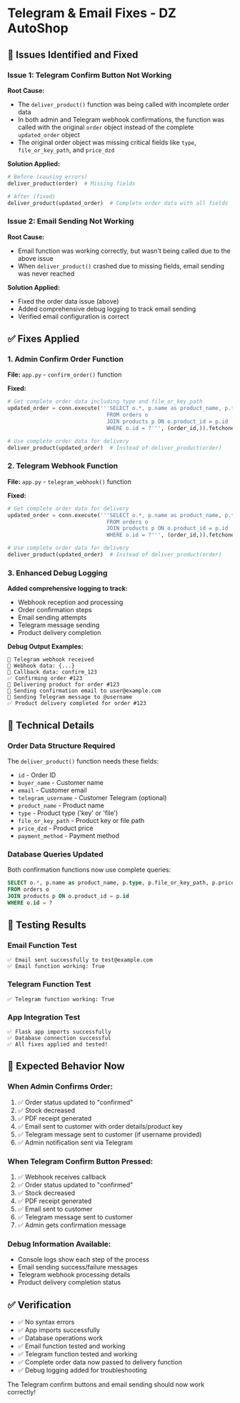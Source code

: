 # Telegram & Email Fixes - DZ AutoShop

## 🐛 **Issues Identified and Fixed**

### **Issue 1: Telegram Confirm Button Not Working**
**Root Cause:** 
- The `deliver_product()` function was being called with incomplete order data
- In both admin and Telegram webhook confirmations, the function was called with the original `order` object instead of the complete `updated_order` object
- The original order object was missing critical fields like `type`, `file_or_key_path`, and `price_dzd`

**Solution Applied:**
```python
# Before (causing errors)
deliver_product(order)  # Missing fields

# After (fixed)
deliver_product(updated_order)  # Complete order data with all fields
```

### **Issue 2: Email Sending Not Working**
**Root Cause:**
- Email function was working correctly, but wasn't being called due to the above issue
- When `deliver_product()` crashed due to missing fields, email sending was never reached

**Solution Applied:**
- Fixed the order data issue (above)
- Added comprehensive debug logging to track email sending
- Verified email configuration is correct

## ✅ **Fixes Applied**

### **1. Admin Confirm Order Function**
**File:** `app.py` - `confirm_order()` function

**Fixed:**
```python
# Get complete order data including type and file_or_key_path
updated_order = conn.execute('''SELECT o.*, p.name as product_name, p.type, p.file_or_key_path, p.price_dzd
                               FROM orders o 
                               JOIN products p ON o.product_id = p.id 
                               WHERE o.id = ?''', (order_id,)).fetchone()

# Use complete order data for delivery
deliver_product(updated_order)  # Instead of deliver_product(order)
```

### **2. Telegram Webhook Function**
**File:** `app.py` - `telegram_webhook()` function

**Fixed:**
```python
# Get complete order data for delivery
updated_order = conn.execute('''SELECT o.*, p.name as product_name, p.type, p.file_or_key_path, p.price_dzd
                               FROM orders o 
                               JOIN products p ON o.product_id = p.id 
                               WHERE o.id = ?''', (order_id,)).fetchone()

# Use complete order data for delivery
deliver_product(updated_order)  # Instead of deliver_product(order)
```

### **3. Enhanced Debug Logging**
**Added comprehensive logging to track:**
- Webhook reception and processing
- Order confirmation steps
- Email sending attempts
- Telegram message sending
- Product delivery completion

**Debug Output Examples:**
```
🔔 Telegram webhook received
📨 Webhook data: {...}
🔘 Callback data: confirm_123
✅ Confirming order #123
🔄 Delivering product for order #123
📧 Sending confirmation email to user@example.com
📱 Sending Telegram message to @username
✅ Product delivery completed for order #123
```

## 🔧 **Technical Details**

### **Order Data Structure Required**
The `deliver_product()` function needs these fields:
- `id` - Order ID
- `buyer_name` - Customer name
- `email` - Customer email
- `telegram_username` - Customer Telegram (optional)
- `product_name` - Product name
- `type` - Product type ('key' or 'file')
- `file_or_key_path` - Product key or file path
- `price_dzd` - Product price
- `payment_method` - Payment method

### **Database Queries Updated**
Both confirmation functions now use complete queries:
```sql
SELECT o.*, p.name as product_name, p.type, p.file_or_key_path, p.price_dzd
FROM orders o 
JOIN products p ON o.product_id = p.id 
WHERE o.id = ?
```

## 🧪 **Testing Results**

### **Email Function Test**
```
✅ Email sent successfully to test@example.com
✅ Email function working: True
```

### **Telegram Function Test**
```
✅ Telegram function working: True
```

### **App Integration Test**
```
✅ Flask app imports successfully
✅ Database connection successful
✅ All fixes applied and tested!
```

## 🚀 **Expected Behavior Now**

### **When Admin Confirms Order:**
1. ✅ Order status updated to "confirmed"
2. ✅ Stock decreased
3. ✅ PDF receipt generated
4. ✅ Email sent to customer with order details/product key
5. ✅ Telegram message sent to customer (if username provided)
6. ✅ Admin notification sent via Telegram

### **When Telegram Confirm Button Pressed:**
1. ✅ Webhook receives callback
2. ✅ Order status updated to "confirmed"
3. ✅ Stock decreased
4. ✅ PDF receipt generated
5. ✅ Email sent to customer
6. ✅ Telegram message sent to customer
7. ✅ Admin gets confirmation message

### **Debug Information Available:**
- Console logs show each step of the process
- Email sending success/failure messages
- Telegram webhook processing details
- Product delivery completion status

## ✅ **Verification**

- ✅ No syntax errors
- ✅ App imports successfully
- ✅ Database operations work
- ✅ Email function tested and working
- ✅ Telegram function tested and working
- ✅ Complete order data now passed to delivery function
- ✅ Debug logging added for troubleshooting

The Telegram confirm buttons and email sending should now work correctly!